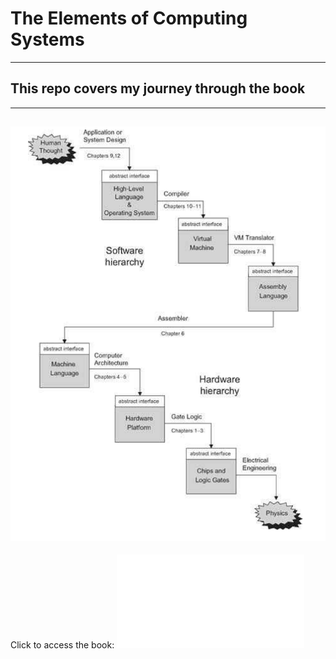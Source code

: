 # The Elements of Computing Systems
---
## This repo covers my journey through the book
---
![](assets/nand2tetris.png)
---
Click to access the book:
![The book:](assets/The%20Elements%20of%20Computing%20Systems.pdf)